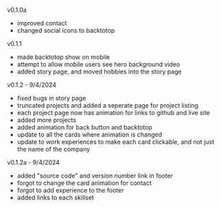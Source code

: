 v0.1.0a
- improved contact
- changed social icons to backtotop

v0.1.1
- made backtotop show on mobile
- attempt to allow mobile users see hero background video
- added story page, and moved hobbies into the story page

v0.1.2 - 9/4/2024
- fixed bugs in story page
- truncated projects and added a seperate page for project listing
- each project page now has animation for links to github and live site
- added more projects
- added animation for back button and backtotop
- update to all the cards where animation is changed
- update to work experiences to make each card clickable, and not just the name of the company

v0.1.2a - 9/4/2024
- added "source code" and version number link in footer
- forgot to change the card animation for contact
- forgot to add experience to the footer
- added links to each skillset

